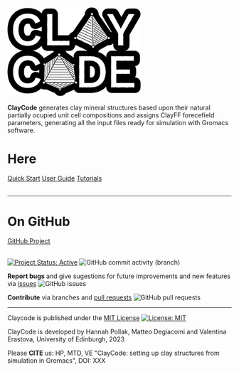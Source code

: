 
<!--- ![logo](https://raw.githubusercontent.com/Erastova-group/ClayCode/main/docs/assets/Logo.png)-->


<img src="https://raw.githubusercontent.com/Erastova-group/ClayCode/main/docs/assets/Logo.png"  width="300">


**ClayCode** generates clay mineral structures based upon their natural partially ocupied unit cell compositions and assigns ClayFF forecefield parameters, generating all the input files ready for simulation with Gromacs software.


# Here 
[Quick Start]: start.md
[User Guide]: userguide.md
[Tutorials]: tutorials.md
<div class="text-center">
<a href="start/" class="btn btn-primary" role="button">Quick Start</a>
<a href="userguide/" class="btn btn-primary" role="button">User Guide</a>
<a href="tutorials/" class="btn btn-primary" role="button">Tutorials</a>
</div>

</br>

***

# On GitHub

[GitHub Project]: https://github.com/Erastova-group/ClayCode.git  

<div class="text-center">
<a href="https://github.com/Erastova-group/ClayCode.git" class="btn btn-info" role="button">GitHub Project</a>
</div>

</br>

[![Project Status: Active](https://www.repostatus.org/badges/latest/active.svg)](https://www.repostatus.org/#active)
![GitHub commit activity (branch)](https://img.shields.io/github/commit-activity/m/Erastova-group/ClayCode)


**Report bugs** and give sugestions for future improvements and new features via [issues](https://github.com/Erastova-group/ClayCode/issues) ![GitHub issues](https://img.shields.io/github/issues/Erastova-group/ClayCode)


**Contribute** via branches and [pull requests](https://github.com/Erastova-group/ClayCode/pulls) ![GitHub pull requests](https://img.shields.io/github/issues-pr/Erastova-group/ClayCode) 


***

Claycode is published under the [MIT License](https://github.com/Erastova-group/ClayCode/blob/main/LICENSE.txt) [![License: MIT](https://img.shields.io/badge/License-MIT-yellow.svg)](https://opensource.org/licenses/MIT)

ClayCode is developed by Hannah Pollak, Matteo Degiacomi and Valentina Erastova, University of Edinburgh, 2023


Please **CITE** us: HP, MTD, VE "ClayCode: setting up clay structures from simulation in Gromacs", DOI: XXX


